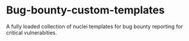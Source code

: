 # Bug-bounty-custom-templates
A fully loaded collection of nuclei templates for bug bounty reporting for critical vulnerabities.

